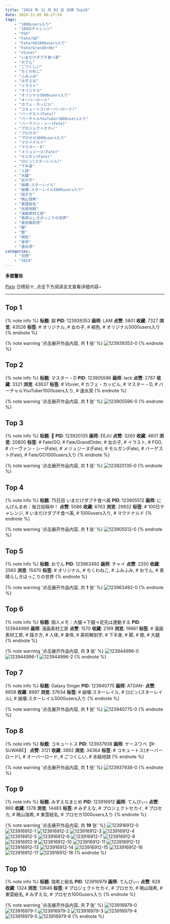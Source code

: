 ```yaml
---
title: "2024 年 11 月 03 日 日榜 Top10"
date: 2024-11-05 06:27:54
tags:
    - "1000users入り"
    - "100日チャレンジ"
    - "FGO"
    - "Fate/GO"
    - "Fate/GO1000users入り"
    - "Fate/GrandOrder"
    - "Vtuver"
    - "いまだけダブチ食べ美"
    - "おでん"
    - "ごつくしい"
    - "ちくわねこ"
    - "ふみふみ"
    - "みずえな"
    - "イラスト"
    - "オリジナル"
    - "オリジナル5000users入り"
    - "オーバーロード"
    - "カフェ・カッビル"
    - "コキュートス(オーバーロード)"
    - "バーゲスト(Fate)"
    - "バーチャルYouTuber1000users入り"
    - "バーヴァン・シー(Fate)"
    - "プロジェクトセカイ"
    - "プロセカ"
    - "プロセカ1000users入り"
    - "マクドナルド"
    - "マスター・D"
    - "メリュジーヌ(Fate)"
    - "モルガン(Fate)"
    - "ロビン(スターレイル)"
    - "下半身"
    - "人体"
    - "大腿"
    - "女の子"
    - "崩壊:スターレイル"
    - "崩壊:スターレイル5000users入り"
    - "描き方"
    - "暁山瑞希"
    - "東雲絵名"
    - "氷結地獄"
    - "漫画素材工房"
    - "素晴らしきほっこりの世界"
    - "美術解剖学"
    - "脚"
    - "膝"
    - "褐色"
    - "身体"
    - "速水奨"
categories:
    - "日榜"
    - "2024"
---
```


<i class="fa fa-triangle-exclamation"></i>**多图警告**<i class="fa fa-triangle-exclamation"></i>

[Pixiv](https://www.pixiv.net/) 日榜前十, 点击下方阅读全文查看详细内容~

<!-- more -->

---

## Top 1

{% note info %}
**标题**: 獄
**PID**: 123939353 **画师**: LAM
**点赞**: 5801 **收藏**: 7327 **浏览**: 43526
**标签**: # オリジナル, # 女の子, # 褐色, # オリジナル5000users入り
{% endnote %}

{% note warning '点击展开作品内容, 共 **1** 张' %}
![123939353-0](https://i.pixiv.re/img-original/img/2024/11/03/00/30/06/123939353_p0.jpg)
{% endnote %}

## Top 2

{% note info %}
**标题**: マスター・D
**PID**: 123905596 **画师**: lack
**点赞**: 2787 **收藏**: 3321 **浏览**: 43637
**标签**: # Vtuver, # カフェ・カッビル, # マスター・D, # バーチャルYouTuber1000users入り, # 速水奨
{% endnote %}

{% note warning '点击展开作品内容, 共 **1** 张' %}
![123905596-0](https://i.pixiv.re/img-original/img/2024/11/02/00/00/24/123905596_p0.jpg)
{% endnote %}

## Top 3

{% note info %}
**标题**: 🎃
**PID**: 123920135 **画师**: EEJU
**点赞**: 3260 **收藏**: 4601 **浏览**: 20800
**标签**: # Fate/GO, # Fate/GrandOrder, # 女の子, # イラスト, # FGO, # バーヴァン・シー(Fate), # メリュジーヌ(Fate), # モルガン(Fate), # バーゲスト(Fate), # Fate/GO1000users入り
{% endnote %}

{% note warning '点击展开作品内容, 共 **1** 张' %}
![123920135-0](https://i.pixiv.re/img-original/img/2024/11/02/13/47/39/123920135_p0.jpg)
{% endnote %}

## Top 4

{% note info %}
**标题**: 75日目 いまだけダブチ食べ美
**PID**: 123905512 **画师**: にんげんまめ￤毎日投稿中！
**点赞**: 5086 **收藏**: 6763 **浏览**: 29932
**标签**: # 100日チャレンジ, # いまだけダブチ食べ美, # 1000users入り, # マクドナルド
{% endnote %}

{% note warning '点击展开作品内容, 共 **1** 张' %}
![123905512-0](https://i.pixiv.re/img-original/img/2024/11/02/00/00/12/123905512_p0.png)
{% endnote %}

## Top 5

{% note info %}
**标题**: おでん
**PID**: 123963492 **画师**: チャイ
**点赞**: 2250 **收藏**: 2560 **浏览**: 15470
**标签**: # オリジナル, # ちくわねこ, # ふみふみ, # おでん, # 素晴らしきほっこりの世界
{% endnote %}

{% note warning '点击展开作品内容, 共 **1** 张' %}
![123963492-0](https://i.pixiv.re/img-original/img/2024/11/03/20/30/01/123963492_p0.png)
{% endnote %}

## Top 6

{% note info %}
**标题**: 個人メモ：大腿→下腿→足先は連動する
**PID**: 123944996 **画师**: 漫画素材工房
**点赞**: 1570 **收藏**: 2199 **浏览**: 19661
**标签**: # 漫画素材工房, # 描き方, # 人体, # 身体, # 美術解剖学, # 下半身, # 脚, # 膝, # 大腿
{% endnote %}

{% note warning '点击展开作品内容, 共 **3** 张' %}
![123944996-0](https://i.pixiv.re/img-original/img/2024/11/03/06/00/07/123944996_p0.jpg)
![123944996-1](https://i.pixiv.re/img-original/img/2024/11/03/06/00/07/123944996_p1.jpg)
![123944996-2](https://i.pixiv.re/img-original/img/2024/11/03/06/00/07/123944996_p2.jpg)
{% endnote %}

## Top 7

{% note info %}
**标题**: Galaxy Singer
**PID**: 123940775 **画师**: ATDAN-
**点赞**: 6658 **收藏**: 8997 **浏览**: 37634
**标签**: # 崩壊:スターレイル, # ロビン(スターレイル), # 崩壊:スターレイル5000users入り
{% endnote %}

{% note warning '点击展开作品内容, 共 **1** 张' %}
![123940775-0](https://i.pixiv.re/img-original/img/2024/11/03/01/18/37/123940775_p0.png)
{% endnote %}

## Top 8

{% note info %}
**标题**: コキュートス
**PID**: 123937938 **画师**: ケースワベ【K-SUWABE】
**点赞**: 3121 **收藏**: 3892 **浏览**: 34364
**标签**: # コキュートス(オーバーロード), # オーバーロード, # ごつくしい, # 氷結地獄
{% endnote %}

{% note warning '点击展开作品内容, 共 **1** 张' %}
![123937938-0](https://i.pixiv.re/img-original/img/2024/11/03/00/00/30/123937938_p0.jpg)
{% endnote %}

## Top 9

{% note info %}
**标题**: みずえなまとめ
**PID**: 123916912 **画师**: てんぴぃｯ
**点赞**: 960 **收藏**: 1378 **浏览**: 14483
**标签**: # みずえな, # プロジェクトセカイ, # プロセカ, # 暁山瑞希, # 東雲絵名, # プロセカ1000users入り
{% endnote %}

{% note warning '点击展开作品内容, 共 **19** 张' %}
![123916912-0](https://i.pixiv.re/img-original/img/2024/11/02/11/05/36/123916912_p0.jpg)
![123916912-1](https://i.pixiv.re/img-original/img/2024/11/02/11/05/36/123916912_p1.jpg)
![123916912-2](https://i.pixiv.re/img-original/img/2024/11/02/11/05/36/123916912_p2.jpg)
![123916912-3](https://i.pixiv.re/img-original/img/2024/11/02/11/05/36/123916912_p3.jpg)
![123916912-4](https://i.pixiv.re/img-original/img/2024/11/02/11/05/36/123916912_p4.jpg)
![123916912-5](https://i.pixiv.re/img-original/img/2024/11/02/11/05/36/123916912_p5.jpg)
![123916912-6](https://i.pixiv.re/img-original/img/2024/11/02/11/05/36/123916912_p6.jpg)
![123916912-7](https://i.pixiv.re/img-original/img/2024/11/02/11/05/36/123916912_p7.jpg)
![123916912-8](https://i.pixiv.re/img-original/img/2024/11/02/11/05/36/123916912_p8.jpg)
![123916912-9](https://i.pixiv.re/img-original/img/2024/11/02/11/05/36/123916912_p9.jpg)
![123916912-10](https://i.pixiv.re/img-original/img/2024/11/02/11/05/36/123916912_p10.jpg)
![123916912-11](https://i.pixiv.re/img-original/img/2024/11/02/11/05/36/123916912_p11.jpg)
![123916912-12](https://i.pixiv.re/img-original/img/2024/11/02/11/05/36/123916912_p12.jpg)
![123916912-13](https://i.pixiv.re/img-original/img/2024/11/02/11/05/36/123916912_p13.jpg)
![123916912-14](https://i.pixiv.re/img-original/img/2024/11/02/11/05/36/123916912_p14.jpg)
![123916912-15](https://i.pixiv.re/img-original/img/2024/11/02/11/05/36/123916912_p15.jpg)
![123916912-16](https://i.pixiv.re/img-original/img/2024/11/02/11/05/36/123916912_p16.jpg)
![123916912-17](https://i.pixiv.re/img-original/img/2024/11/02/11/05/36/123916912_p17.jpg)
![123916912-18](https://i.pixiv.re/img-original/img/2024/11/02/11/05/36/123916912_p18.jpg)
{% endnote %}

## Top 10

{% note info %}
**标题**: 瑞希と絵名
**PID**: 123916979 **画师**: てんぴぃｯ
**点赞**: 828 **收藏**: 1324 **浏览**: 13646
**标签**: # プロジェクトセカイ, # プロセカ, # 暁山瑞希, # 東雲絵名, # みずえな, # プロセカ1000users入り
{% endnote %}

{% note warning '点击展开作品内容, 共 **7** 张' %}
![123916979-0](https://i.pixiv.re/img-original/img/2024/11/02/11/08/34/123916979_p0.jpg)
![123916979-1](https://i.pixiv.re/img-original/img/2024/11/02/11/08/34/123916979_p1.jpg)
![123916979-2](https://i.pixiv.re/img-original/img/2024/11/02/11/08/34/123916979_p2.jpg)
![123916979-3](https://i.pixiv.re/img-original/img/2024/11/02/11/08/34/123916979_p3.jpg)
![123916979-4](https://i.pixiv.re/img-original/img/2024/11/02/11/08/34/123916979_p4.jpg)
![123916979-5](https://i.pixiv.re/img-original/img/2024/11/02/11/08/34/123916979_p5.jpg)
![123916979-6](https://i.pixiv.re/img-original/img/2024/11/02/11/08/34/123916979_p6.jpg)
{% endnote %}
